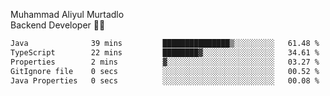 Muhammad Aliyul Murtadlo
<br>
Backend Developer 👨‍💻
<br>
<!--START_SECTION:waka-->

```txt
Java              39 mins         ███████████████▒░░░░░░░░░   61.48 %
TypeScript        22 mins         ████████▓░░░░░░░░░░░░░░░░   34.61 %
Properties        2 mins          ▓░░░░░░░░░░░░░░░░░░░░░░░░   03.27 %
GitIgnore file    0 secs          ░░░░░░░░░░░░░░░░░░░░░░░░░   00.52 %
Java Properties   0 secs          ░░░░░░░░░░░░░░░░░░░░░░░░░   00.08 %
```

<!--END_SECTION:waka-->
